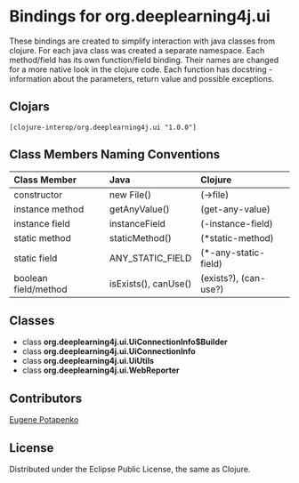 # Bindings for org.deeplearning4j.ui

These bindings are created to simplify interaction with java classes from clojure.
For each java class was created a separate namespace.
Each method/field has its own function/field binding.
Their names are changed for a more native look in the clojure code. Each function has docstring - information about the parameters, return value and possible exceptions.

## Clojars

```
[clojure-interop/org.deeplearning4j.ui "1.0.0"]
```

## Class Members Naming Conventions

| Class Member | Java | Clojure |
|:--|:--|:--|
| constructor | new File() | (->file) |
| instance method | getAnyValue() | (get-any-value) |
| instance field | instanceField | (-instance-field) |
| static method | staticMethod() | (*static-method) |
| static field | ANY_STATIC_FIELD | (*-any-static-field) |
| boolean field/method | isExists(), canUse() | (exists?), (can-use?) |

## Classes

- class **org.deeplearning4j.ui.UiConnectionInfo$Builder**
- class **org.deeplearning4j.ui.UiConnectionInfo**
- class **org.deeplearning4j.ui.UiUtils**
- class **org.deeplearning4j.ui.WebReporter**

## Contributors

[Eugene Potapenko](https://github.com/potapenko/)

## License

Distributed under the Eclipse Public License, the same as Clojure.
